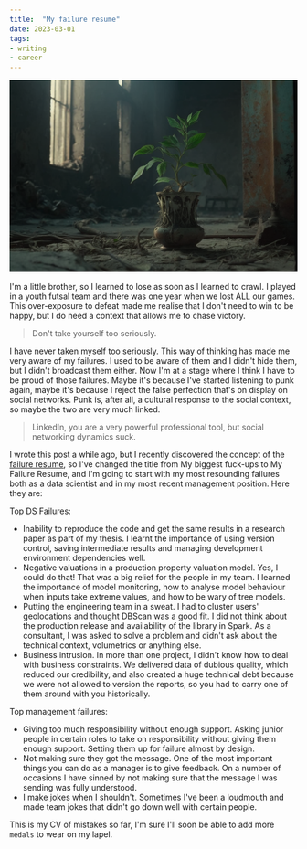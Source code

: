 ```yaml
---
title:  "My failure resume"
date: 2023-03-01
tags: 
- writing
- career
---
```


![](writing/attachments/plant-midjourney.png)

I'm a little brother, so I learned to lose as soon as I learned to crawl. I played in a youth futsal team and there was one year when we lost ALL our games. This over-exposure to defeat made me realise that I don't need to win to be happy, but I do need a context that allows me to chase victory. 

> Don't take yourself too seriously. 

I have never taken myself too seriously. This way of thinking has made me very aware of my failures. I used to be aware of them and I didn't hide them, but I didn't broadcast them either. Now I'm at a stage where I think I have to be proud of those failures. Maybe it's because I've started listening to punk again, maybe it's because I reject the false perfection that's on display on social networks. Punk is, after all, a cultural response to the social context, so maybe the two are very much linked. 

> LinkedIn, you are a very powerful professional tool, but social networking dynamics suck.

I wrote this post a while ago, but I recently discovered the concept of the [failure resume](https://jzhao.xyz/posts/a-failure-resume/), so I've changed the title from My biggest fuck-ups to My Failure Resume, and I'm going to start with my most resounding failures both as a data scientist and in my most recent management position. Here they are:

Top DS Failures:
- Inability to reproduce the code and get the same results in a research paper as part of my thesis. I learnt the importance of using version control, saving intermediate results and managing development environment dependencies well.
- Negative valuations in a production property valuation model. Yes, I could do that! That was a big relief for the people in my team. I learned the importance of model monitoring, how to analyse model behaviour when inputs take extreme values, and how to be wary of tree models.
- Putting the engineering team in a sweat. I had to cluster users' geolocations and thought DBScan was a good fit. I did not think about the production release and availability of the library in Spark. As a consultant, I was asked to solve a problem and didn't ask about the technical context, volumetrics or anything else.
- Business intrusion. In more than one project, I didn't know how to deal with business constraints. We delivered data of dubious quality, which reduced our credibility, and also created a huge technical debt because we were not allowed to version the reports, so you had to carry one of them around with you historically.


Top management failures:
- Giving too much responsibility without enough support. Asking junior people in certain roles to take on responsibility without giving them enough support. Setting them up for failure almost by design.
- Not making sure they got the message. One of the most important things you can do as a manager is to give feedback. On a number of occasions I have sinned by not making sure that the message I was sending was fully understood.
- I make jokes when I shouldn't. Sometimes I've been a loudmouth and made team jokes that didn't go down well with certain people.

This is my CV of mistakes so far, I'm sure I'll soon be able to add more `medals` to wear on my lapel. 




